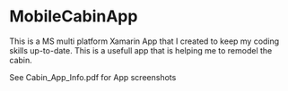 # MobileCabinApp

This is a MS multi platform Xamarin App that I created to keep my coding skills up-to-date. This is a usefull app that is helping me to remodel the cabin. 

See Cabin_App_Info.pdf for App screenshots
